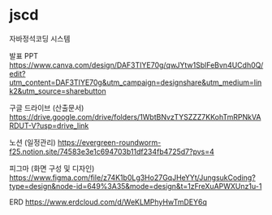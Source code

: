 # jscd
자바정석코딩 시스템

발표 PPT https://www.canva.com/design/DAF3TIYE70g/qwJYtw1SblFeBvn4UCdh0Q/edit?utm_content=DAF3TIYE70g&utm_campaign=designshare&utm_medium=link2&utm_source=sharebutton

구글 드라이브 (산출문서) https://drive.google.com/drive/folders/1WbtBNvzTYSZZZ7KKohTmRPNkVARDUT-V?usp=drive_link

노션 (일정관리) https://evergreen-roundworm-f25.notion.site/74583e3e1c694703b11df234fb4725d7?pvs=4

피그마 (화면 구성 및 디자인) https://www.figma.com/file/z74K1b0Lg3Ho27GqJHeYYt/JungsukCoding?type=design&node-id=649%3A35&mode=design&t=1zFreXuAPWXUnz1u-1

ERD https://www.erdcloud.com/d/WeKLMPhyHwTmDEY6q
